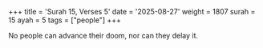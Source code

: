 +++
title = 'Surah 15, Verses 5'
date = '2025-08-27'
weight = 1807
surah = 15
ayah = 5
tags = ["people"]
+++

No people can advance their doom, nor can they delay it.